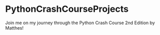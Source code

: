 # PythonCrashCourseProjects
Join me on my journey through the Python Crash Course 2nd Edition by Matthes!
